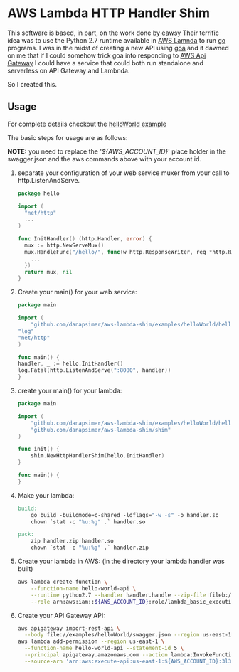 # AWS Lambda HTTP Handler Shim

This software is based, in part, on the work done by [eawsy](http://github.com/eawsy/aws-lambda-go/) 
 Their terrific idea was to use the Python 2.7 runtime available in [AWS Lamnda](https://aws.amazon.com/lambda/)
 to run [go](http://golang.com) programs.  I was in the midst of creating a new API using [goa](http://goa.design)
 and it dawned on me that if I could somehow trick goa into responding to [AWS Api Gateway](https://aws.amazon.com/api-gateway/)
 I could have a service that could both run standalone and serverless on API Gateway and Lambnda.

So I created this.

## Usage

For complete details checkout the [helloWorld example](examples/helloWorld)

The basic steps for usage are as follows:

**NOTE:** you need to replace the '*${AWS_ACCOUNT_ID}*' place holder in 
 the swagger.json and the aws commands above with your account id.
 
1. separate your configuration of your web service muxer from your call to
  http.ListenAndServe. 
    
    ```go
    package hello

    import (
      "net/http"
      ...
    )
 
    func InitHandler() (http.Handler, error) {
      mux := http.NewServeMux()
      mux.HandleFunc("/hello/", func(w http.ResponseWriter, req *http.Request) {
        ...
      })
      return mux, nil
    }
    ```
2. Create your main() for your web service: 

    ```go
    package main

    import (
    	"github.com/danapsimer/aws-lambda-shim/examples/helloWorld/hello"
	"log"
	"net/http"
    )

    func main() {
	handler, _ := hello.InitHandler()
	log.Fatal(http.ListenAndServe(":8080", handler))
    }
    ```
3. create your main() for your lambda: 

    ```go
    package main

    import (
        "github.com/danapsimer/aws-lambda-shim/examples/helloWorld/hello"
        "github.com/danapsimer/aws-lambda-shim/shim"
    )

    func init() {
        shim.NewHttpHandlerShim(hello.InitHandler)
    }

    func main() {
    }
    ```
4. Make your lambda: 

    ```Makefile
    build:
    	go build -buildmode=c-shared -ldflags="-w -s" -o handler.so
    	chown `stat -c "%u:%g" .` handler.so

    pack:
    	zip handler.zip handler.so
    	chown `stat -c "%u:%g" .` handler.zip
    ```
5. Create your lambda in AWS: (in the directory your lambda handler was built) 
    
    ```bash
    aws lambda create-function \
        --function-name hello-world-api \
        --runtime python2.7 --handler handler.handle --zip-file fileb://handler.zip \
        --role arn:aws:iam::${AWS_ACCOUNT_ID}:role/lambda_basic_execution
    ```
6. Create your API Gateway API: 
    
    ```bash
    aws apigateway import-rest-api \
      --body file://examples/helloWorld/swagger.json --region us-east-1
    aws lambda add-permission --region us-east-1 \
      --function-name hello-world-api --statement-id 5 \
      --principal apigateway.amazonaws.com --action lambda:InvokeFunction \
      --source-arn 'arn:aws:execute-api:us-east-1:${AWS_ACCOUNT_ID}:3l3za8xwnd/*/*/*'
    ```

